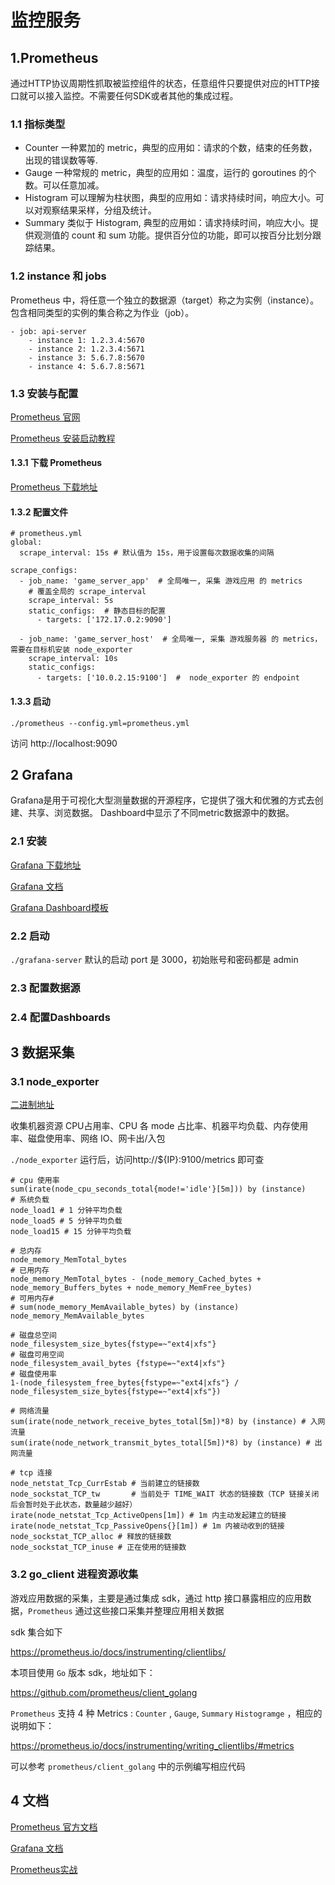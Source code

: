 #  监控服务

## 1.Prometheus 

通过HTTP协议周期性抓取被监控组件的状态，任意组件只要提供对应的HTTP接口就可以接入监控。不需要任何SDK或者其他的集成过程。

### 1.1 指标类型

- Counter    一种累加的 metric，典型的应用如：请求的个数，结束的任务数， 出现的错误数等等.
- Gauge      一种常规的 metric，典型的应用如：温度，运行的 goroutines 的个数。可以任意加减。
- Histogram  可以理解为柱状图，典型的应用如：请求持续时间，响应大小。可以对观察结果采样，分组及统计。
- Summary    类似于 Histogram, 典型的应用如：请求持续时间，响应大小。提供观测值的 count 和 sum 功能。提供百分位的功能，即可以按百分比划分跟踪结果。

### 1.2 instance 和 jobs

Prometheus 中，将任意一个独立的数据源（target）称之为实例（instance）。包含相同类型的实例的集合称之为作业（job）。
```
- job: api-server
    - instance 1: 1.2.3.4:5670
    - instance 2: 1.2.3.4:5671
    - instance 3: 5.6.7.8:5670
    - instance 4: 5.6.7.8:5671
```

### 1.3 安装与配置

[Prometheus 官网](https://prometheus.io/)

[Prometheus 安装启动教程](https://prometheus.io/docs/introduction/first_steps/)

#### 1.3.1 下载 Prometheus

[Prometheus 下载地址](https://prometheus.io/download/)

#### 1.3.2 配置文件

```
# prometheus.yml
global:                  
  scrape_interval: 15s # 默认值为 15s，用于设置每次数据收集的间隔
 
scrape_configs: 
  - job_name: 'game_server_app'  # 全局唯一, 采集 游戏应用 的 metrics
    # 覆盖全局的 scrape_interval
    scrape_interval: 5s
    static_configs:  # 静态目标的配置
      - targets: ['172.17.0.2:9090']
 
  - job_name: 'game_server_host'  # 全局唯一, 采集 游戏服务器 的 metrics，需要在目标机安装 node_exporter
    scrape_interval: 10s
    static_configs:
      - targets: ['10.0.2.15:9100']  #  node_exporter 的 endpoint

```
#### 1.3.3 启动

`./prometheus --config.yml=prometheus.yml`

访问 http://localhost:9090


## 2 Grafana

Grafana是用于可视化大型测量数据的开源程序，它提供了强大和优雅的方式去创建、共享、浏览数据。
Dashboard中显示了不同metric数据源中的数据。

### 2.1 安装

[Grafana 下载地址](https://grafana.com/grafana/download)

[Grafana 文档](https://grafana.com/grafana/resources)

[Grafana Dashboard模板](https://grafana.com/grafana/dashboards)

### 2.2 启动

`./grafana-server`  默认的启动 port 是 3000，初始账号和密码都是 admin

### 2.3 配置数据源

### 2.4 配置Dashboards


## 3 数据采集

### 3.1 node_exporter 

[二进制地址](https://prometheus.io/download/#node_exporter)

收集机器资源 CPU占用率、CPU 各 mode 占比率、机器平均负载、内存使用率、磁盘使用率、网络 IO、网卡出/入包

`./node_exporter` 运行后，访问http://${IP}:9100/metrics 即可查

```
# cpu 使用率
sum(irate(node_cpu_seconds_total{mode!='idle'}[5m])) by (instance)
# 系统负载
node_load1 # 1 分钟平均负载
node_load5 # 5 分钟平均负载
node_load15 # 15 分钟平均负载

# 总内存
node_memory_MemTotal_bytes
# 已用内存
node_memory_MemTotal_bytes - (node_memory_Cached_bytes + node_memory_Buffers_bytes + node_memory_MemFree_bytes)
# 可用内存# 
# sum(node_memory_MemAvailable_bytes) by (instance)
node_memory_MemAvailable_bytes

# 磁盘总空间
node_filesystem_size_bytes{fstype=~"ext4|xfs"}
# 磁盘可用空间
node_filesystem_avail_bytes {fstype=~"ext4|xfs"}
# 磁盘使用率
1-(node_filesystem_free_bytes{fstype=~"ext4|xfs"} / node_filesystem_size_bytes{fstype=~"ext4|xfs"})

# 网络流量
sum(irate(node_network_receive_bytes_total[5m])*8) by (instance) # 入网流量
sum(irate(node_network_transmit_bytes_total[5m])*8) by (instance) # 出网流量

# tcp 连接
node_netstat_Tcp_CurrEstab # 当前建立的链接数
node_sockstat_TCP_tw       # 当前处于 TIME_WAIT 状态的链接数（TCP 链接关闭后会暂时处于此状态，数量越少越好）
irate(node_netstat_Tcp_ActiveOpens[1m]) # 1m 内主动发起建立的链接
irate(node_netstat_Tcp_PassiveOpens{}[1m]) # 1m 内被动收到的链接
node_sockstat_TCP_alloc # 释放的链接数
node_sockstat_TCP_inuse # 正在使用的链接数
```

### 3.2 go_client 进程资源收集

游戏应用数据的采集，主要是通过集成 sdk，通过 http 接口暴露相应的应用数据，`Prometheus` 通过这些接口采集并整理应用相关数据

sdk 集合如下

https://prometheus.io/docs/instrumenting/clientlibs/

本项目使用 `Go` 版本 sdk，地址如下：

https://github.com/prometheus/client_golang

`Prometheus` 支持 4 种 Metrics : `Counter` , `Gauge`, `Summary`  `Histogramge` ，相应的说明如下：

https://prometheus.io/docs/instrumenting/writing_clientlibs/#metrics

可以参考 `prometheus/client_golang` 中的示例编写相应代码
 

## 4 文档

[Prometheus 官方文档](https://prometheus.io/docs)

[Grafana 文档](https://grafana.com/grafana/resources)

[Prometheus实战](https://www.bookstack.cn/read/prometheus_practice/README.md)
